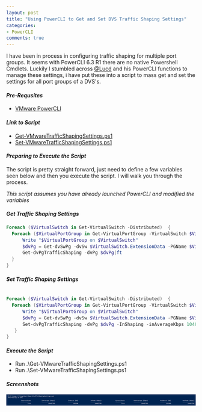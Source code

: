 ```yaml
---
layout: post
title: "Using PowerCLI to Get and Set DVS Traffic Shaping Settings"
categories:
- PowerCLI
comments: true
---
```

I have been in process in configuring traffic shaping for multiple port groups. It seems with PowerCLI 6.3 R1 there are no native Powershell Cmdlets. Luckily I stumbled across [@Lucd](http://www.lucd.info/2011/06/11/dvswitch-scripting-part-9-traffic-shaping/) and his PowerCLI functions to manage these settings, i have put these into a script to mass get and set the settings for all port groups of a DVS's.

#### ***Pre-Requsites***
- [VMware PowerCLI](https://www.vmware.com/support/developer/PowerCLI/)

#### ***Link to Script***
- [Get-VMwareTrafficShapingSettings.ps1](https://github.com/dstamen/PowerCLI/blob/master/Get-VMwareTrafficShapingSettings.ps1)
- [Set-VMwareTrafficShapingSettings.ps1](https://github.com/dstamen/PowerCLI/blob/master/Set-VMwareTrafficShapingSettings.ps1)

#### ***Preparing to Execute the Script***
The script is pretty straight forward, just need to define a few variables seen below and then you execute the script. I will walk you through the process.

*This script assumes you have already launched PowerCLI and modified the variables*

#### ***Get Traffic Shaping Settings***
```powershell
Foreach ($VirtualSwitch in Get-VirtualSwitch -Distributed)  {
  Foreach ($VirtualPortGroup in Get-VirtualPortGroup -VirtualSwitch $VirtualSwitch|Where {$_.Name -notlike "*DVUplinks*"}) {
      Write "$VirtualPortGroup on $VirtualSwitch"
      $dvPg = Get-dvSwPg -dvSw $VirtualSwitch.ExtensionData -PGName $VirtualPortGroup
      Get-dvPgTrafficShaping -dvPg $dvPg|ft
  }
}
```

#### ***Set Traffic Shaping Settings***
```powershell

Foreach ($VirtualSwitch in Get-VirtualSwitch -Distributed)  {
  Foreach ($VirtualPortGroup in Get-VirtualPortGroup -VirtualSwitch $VirtualSwitch|Where {$_.Name -notlike "*DVUplinks*"}) {
      Write "$VirtualPortGroup on $VirtualSwitch"
      $dvPg = Get-dvSwPg -dvSw $VirtualSwitch.ExtensionData -PGName $VirtualPortGroup
      Set-dvPgTrafficShaping -dvPg $dvPg -InShaping -inAverageKbps 10485760 -inBurstKB 102400 -inPeakKbps 10485760 -OutShaping -outAverageKbps 10485760 -outBurstKB 102400 -outPeakKbps 10485760
   }
}
```

#### ***Execute the Script***
- Run .\Get-VMwareTrafficShapingSettings.ps1
- Run .\Set-VMwareTrafficShapingSettings.ps1

#### ***Screenshots***
![](/images/trafficshaping1.png)
